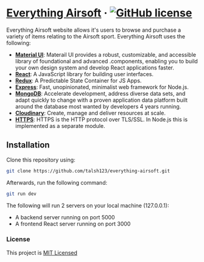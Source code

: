# [Everything Airsoft](https://github.com/talsh123/everything-airsoft) &middot; [![GitHub license](https://img.shields.io/badge/license-MIT-blue.svg)](https://github.com/talsh123/everything-airsoft/blob/main/LICENSE)

Everything Airsoft website allows it's users to browse and purchase a variety of items relating to the Airsoft sport.
Everything Airsoft uses the following:

- **[Material UI](https://mui.com/)**: Materail UI provides a robust, customizable, and accessible library of foundational and advanced .components, enabling you to build your own design system and develop React applications faster.
- **[React](https://reactjs.org/)**: A JavaScript library for building user interfaces.
- **[Redux](https://redux.js.org/)**: A Predictable State Container for JS Apps.
- **[Express](https://expressjs.com/)**: Fast, unopinionated, minimalist web framework for Node.js.
- **[MongoDB](https://www.mongodb.com/)**: Accelerate development, address diverse data sets, and adapt quickly to change with a proven application data platform built around the database most wanted by developers 4 years running.
- **[Cloudinary](https://cloudinary.com/)**: Create, manage and deliver resources at scale.
- **[HTTPS](https://nodejs.org/api/https.html)**: HTTPS is the HTTP protocol over TLS/SSL. In Node.js this is implemented as a separate module.

## Installation

Clone this repository using:

```bash
git clone https://github.com/talsh123/everything-airsoft.git
```

Afterwards, run the following command:

```bash
git run dev
```

The following will run 2 servers on your local machine (127.0.0.1):

- A backend server running on port 5000
- A frontend React server running on port 3000

### License

This project is [MIT Licensed]('./LICENSE)

